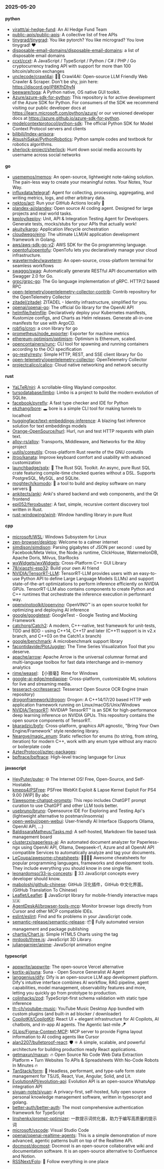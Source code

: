 ### 2025-05-20

#### python
* [virattt/ai-hedge-fund](https://github.com/virattt/ai-hedge-fund): An AI Hedge Fund Team
* [public-apis/public-apis](https://github.com/public-apis/public-apis): A collective list of free APIs
* [tinygrad/tinygrad](https://github.com/tinygrad/tinygrad): You like pytorch? You like micrograd? You love tinygrad! ❤️
* [disposable-email-domains/disposable-email-domains](https://github.com/disposable-email-domains/disposable-email-domains): a list of disposable email domains
* [ccxt/ccxt](https://github.com/ccxt/ccxt): A JavaScript / TypeScript / Python / C# / PHP / Go cryptocurrency trading API with support for more than 100 bitcoin/altcoin exchanges
* [unclecode/crawl4ai](https://github.com/unclecode/crawl4ai): 🚀🤖 Crawl4AI: Open-source LLM Friendly Web Crawler & Scraper. Don't be shy, join here: https://discord.gg/jP8KfhDhyN
* [beeware/toga](https://github.com/beeware/toga): A Python native, OS native GUI toolkit.
* [Azure/azure-sdk-for-python](https://github.com/Azure/azure-sdk-for-python): This repository is for active development of the Azure SDK for Python. For consumers of the SDK we recommend visiting our public developer docs at https://learn.microsoft.com/python/azure/ or our versioned developer docs at https://azure.github.io/azure-sdk-for-python.
* [modelcontextprotocol/python-sdk](https://github.com/modelcontextprotocol/python-sdk): The official Python SDK for Model Context Protocol servers and clients
* [bilibili/Index-anisora](https://github.com/bilibili/Index-anisora): 
* [AtsushiSakai/PythonRobotics](https://github.com/AtsushiSakai/PythonRobotics): Python sample codes and textbook for robotics algorithms.
* [sherlock-project/sherlock](https://github.com/sherlock-project/sherlock): Hunt down social media accounts by username across social networks

#### go
* [usememos/memos](https://github.com/usememos/memos): An open-source, lightweight note-taking solution. The pain-less way to create your meaningful notes. Your Notes, Your Way.
* [influxdata/telegraf](https://github.com/influxdata/telegraf): Agent for collecting, processing, aggregating, and writing metrics, logs, and other arbitrary data.
* [nektos/act](https://github.com/nektos/act): Run your GitHub Actions locally 🚀
* [plandex-ai/plandex](https://github.com/plandex-ai/plandex): Open source AI coding agent. Designed for large projects and real world tasks.
* [keploy/keploy](https://github.com/keploy/keploy): Unit, API & Integration Testing Agent for Developers. Generate tests, mocks/stubs for your APIs that actually work!
* [akuity/kargo](https://github.com/akuity/kargo): Application lifecycle orchestration
* [cloudwego/eino](https://github.com/cloudwego/eino): The ultimate LLM/AI application development framework in Golang.
* [aws/aws-sdk-go-v2](https://github.com/aws/aws-sdk-go-v2): AWS SDK for the Go programming language.
* [opentofu/opentofu](https://github.com/opentofu/opentofu): OpenTofu lets you declaratively manage your cloud infrastructure.
* [wavetermdev/waveterm](https://github.com/wavetermdev/waveterm): An open-source, cross-platform terminal for seamless workflows
* [swaggo/swag](https://github.com/swaggo/swag): Automatically generate RESTful API documentation with Swagger 2.0 for Go.
* [grpc/grpc-go](https://github.com/grpc/grpc-go): The Go language implementation of gRPC. HTTP/2 based RPC
* [open-telemetry/opentelemetry-collector-contrib](https://github.com/open-telemetry/opentelemetry-collector-contrib): Contrib repository for the OpenTelemetry Collector
* [zitadel/zitadel](https://github.com/zitadel/zitadel): ZITADEL - Identity infrastructure, simplified for you.
* [openai/openai-go](https://github.com/openai/openai-go): The official Go library for the OpenAI API
* [helmfile/helmfile](https://github.com/helmfile/helmfile): Declaratively deploy your Kubernetes manifests, Kustomize configs, and Charts as Helm releases. Generate all-in-one manifests for use with ArgoCD.
* [robfig/cron](https://github.com/robfig/cron): a cron library for go
* [prometheus/node_exporter](https://github.com/prometheus/node_exporter): Exporter for machine metrics
* [ethereum-optimism/optimism](https://github.com/ethereum-optimism/optimism): Optimism is Ethereum, scaled.
* [opencontainers/runc](https://github.com/opencontainers/runc): CLI tool for spawning and running containers according to the OCI specification
* [go-resty/resty](https://github.com/go-resty/resty): Simple HTTP, REST, and SSE client library for Go
* [open-telemetry/opentelemetry-collector](https://github.com/open-telemetry/opentelemetry-collector): OpenTelemetry Collector
* [projectcalico/calico](https://github.com/projectcalico/calico): Cloud native networking and network security

#### rust
* [YaLTeR/niri](https://github.com/YaLTeR/niri): A scrollable-tiling Wayland compositor.
* [tursodatabase/limbo](https://github.com/tursodatabase/limbo): Limbo is a project to build the modern evolution of SQLite.
* [facebook/pyrefly](https://github.com/facebook/pyrefly): A fast type checker and IDE for Python
* [ekzhang/bore](https://github.com/ekzhang/bore): 🕳 bore is a simple CLI tool for making tunnels to localhost
* [huggingface/text-embeddings-inference](https://github.com/huggingface/text-embeddings-inference): A blazing fast inference solution for text embeddings models
* [Orange-OpenSource/hurl](https://github.com/Orange-OpenSource/hurl): Hurl, run and test HTTP requests with plain text.
* [alloy-rs/alloy](https://github.com/alloy-rs/alloy): Transports, Middleware, and Networks for the Alloy project
* [uutils/coreutils](https://github.com/uutils/coreutils): Cross-platform Rust rewrite of the GNU coreutils
* [jtroo/kanata](https://github.com/jtroo/kanata): Improve keyboard comfort and usability with advanced customization
* [launchbadge/sqlx](https://github.com/launchbadge/sqlx): 🧰 The Rust SQL Toolkit. An async, pure Rust SQL crate featuring compile-time checked queries without a DSL. Supports PostgreSQL, MySQL, and SQLite.
* [moghtech/komodo](https://github.com/moghtech/komodo): 🦎 a tool to build and deploy software on many servers 🦎
* [ankitects/anki](https://github.com/ankitects/anki): Anki's shared backend and web components, and the Qt frontend
* [epi052/feroxbuster](https://github.com/epi052/feroxbuster): A fast, simple, recursive content discovery tool written in Rust.
* [rust-windowing/winit](https://github.com/rust-windowing/winit): Window handling library in pure Rust

#### cpp
* [microsoft/WSL](https://github.com/microsoft/WSL): Windows Subsystem for Linux
* [zen-browser/desktop](https://github.com/zen-browser/desktop): Welcome to a calmer internet
* [simdjson/simdjson](https://github.com/simdjson/simdjson): Parsing gigabytes of JSON per second : used by Facebook/Meta Velox, the Node.js runtime, ClickHouse, WatermelonDB, Apache Doris, Milvus, StarRocks
* [wxWidgets/wxWidgets](https://github.com/wxWidgets/wxWidgets): Cross-Platform C++ GUI Library
* [78/xiaozhi-esp32](https://github.com/78/xiaozhi-esp32): Build your own AI friend
* [NVIDIA/TensorRT-LLM](https://github.com/NVIDIA/TensorRT-LLM): TensorRT-LLM provides users with an easy-to-use Python API to define Large Language Models (LLMs) and support state-of-the-art optimizations to perform inference efficiently on NVIDIA GPUs. TensorRT-LLM also contains components to create Python and C++ runtimes that orchestrate the inference execution in performant way.
* [openvinotoolkit/openvino](https://github.com/openvinotoolkit/openvino): OpenVINO™ is an open source toolkit for optimizing and deploying AI inference
* [google/googletest](https://github.com/google/googletest): GoogleTest - Google Testing and Mocking Framework
* [catchorg/Catch2](https://github.com/catchorg/Catch2): A modern, C++-native, test framework for unit-tests, TDD and BDD - using C++14, C++17 and later (C++11 support is in v2.x branch, and C++03 on the Catch1.x branch)
* [google/benchmark](https://github.com/google/benchmark): A microbenchmark support library
* [facontidavide/PlotJuggler](https://github.com/facontidavide/PlotJuggler): The Time Series Visualization Tool that you deserve.
* [apache/arrow](https://github.com/apache/arrow): Apache Arrow is the universal columnar format and multi-language toolbox for fast data interchange and in-memory analytics
* [rime/weasel](https://github.com/rime/weasel): 【小狼毫】Rime for Windows
* [google-ai-edge/mediapipe](https://github.com/google-ai-edge/mediapipe): Cross-platform, customizable ML solutions for live and streaming media.
* [tesseract-ocr/tesseract](https://github.com/tesseract-ocr/tesseract): Tesseract Open Source OCR Engine (main repository)
* [drogonframework/drogon](https://github.com/drogonframework/drogon): Drogon: A C++14/17/20 based HTTP web application framework running on Linux/macOS/Unix/Windows
* [NVIDIA/TensorRT](https://github.com/NVIDIA/TensorRT): NVIDIA® TensorRT™ is an SDK for high-performance deep learning inference on NVIDIA GPUs. This repository contains the open source components of TensorRT.
* [bkaradzic/bgfx](https://github.com/bkaradzic/bgfx): Cross-platform, graphics API agnostic, "Bring Your Own Engine/Framework" style rendering library.
* [Neargye/magic_enum](https://github.com/Neargye/magic_enum): Static reflection for enums (to string, from string, iteration) for modern C++, work with any enum type without any macro or boilerplate code
* [AztecProtocol/aztec-packages](https://github.com/AztecProtocol/aztec-packages): 
* [bpftrace/bpftrace](https://github.com/bpftrace/bpftrace): High-level tracing language for Linux

#### javascript
* [HeyPuter/puter](https://github.com/HeyPuter/puter): 🌐 The Internet OS! Free, Open-Source, and Self-Hostable.
* [kmeps4/PSFree](https://github.com/kmeps4/PSFree): PSFree WebKit Exploit & Lapse Kernel Exploit For PS4 9.00 [WIP] By abc
* [f/awesome-chatgpt-prompts](https://github.com/f/awesome-chatgpt-prompts): This repo includes ChatGPT prompt curation to use ChatGPT and other LLM tools better.
* [usebruno/bruno](https://github.com/usebruno/bruno): Opensource IDE For Exploring and Testing Api's (lightweight alternative to postman/insomnia)
* [open-webui/open-webui](https://github.com/open-webui/open-webui): User-friendly AI Interface (Supports Ollama, OpenAI API, ...)
* [BaldissaraMatheus/Tasks.md](https://github.com/BaldissaraMatheus/Tasks.md): A self-hosted, Markdown file based task management board
* [clusterzx/paperless-ai](https://github.com/clusterzx/paperless-ai): An automated document analyzer for Paperless-ngx using OpenAI API, Ollama, Deepseek-r1, Azure and all OpenAI API compatible Services to automatically analyze and tag your documents.
* [LeCoupa/awesome-cheatsheets](https://github.com/LeCoupa/awesome-cheatsheets): 👩‍💻👨‍💻 Awesome cheatsheets for popular programming languages, frameworks and development tools. They include everything you should know in one single file.
* [leonardomso/33-js-concepts](https://github.com/leonardomso/33-js-concepts): 📜 33 JavaScript concepts every developer should know.
* [maboloshi/github-chinese](https://github.com/maboloshi/github-chinese): GitHub 汉化插件，GitHub 中文化界面。 (GitHub Translation To Chinese)
* [Leaflet/Leaflet](https://github.com/Leaflet/Leaflet): 🍃 JavaScript library for mobile-friendly interactive maps 🇺🇦
* [AgentDeskAI/browser-tools-mcp](https://github.com/AgentDeskAI/browser-tools-mcp): Monitor browser logs directly from Cursor and other MCP compatible IDEs.
* [eslint/eslint](https://github.com/eslint/eslint): Find and fix problems in your JavaScript code.
* [semantic-release/semantic-release](https://github.com/semantic-release/semantic-release): 📦🚀 Fully automated version management and package publishing
* [chartjs/Chart.js](https://github.com/chartjs/Chart.js): Simple HTML5 Charts using the <canvas> tag
* [mrdoob/three.js](https://github.com/mrdoob/three.js): JavaScript 3D Library.
* [juliangarnier/anime](https://github.com/juliangarnier/anime): JavaScript animation engine

#### typescript
* [appwrite/appwrite](https://github.com/appwrite/appwrite): The open-source Vercel alternative
* [kortix-ai/suna](https://github.com/kortix-ai/suna): Suna - Open Source Generalist AI Agent
* [langgenius/dify](https://github.com/langgenius/dify): Dify is an open-source LLM app development platform. Dify's intuitive interface combines AI workflow, RAG pipeline, agent capabilities, model management, observability features and more, letting you quickly go from prototype to production.
* [colinhacks/zod](https://github.com/colinhacks/zod): TypeScript-first schema validation with static type inference
* [th-ch/youtube-music](https://github.com/th-ch/youtube-music): YouTube Music Desktop App bundled with custom plugins (and built-in ad blocker / downloader)
* [CopilotKit/CopilotKit](https://github.com/CopilotKit/CopilotKit): React UI + elegant infrastructure for AI Copilots, AI chatbots, and in-app AI agents. The Agentic last-mile 🪁
* [GLips/Figma-Context-MCP](https://github.com/GLips/Figma-Context-MCP): MCP server to provide Figma layout information to AI coding agents like Cursor
* [alan2207/bulletproof-react](https://github.com/alan2207/bulletproof-react): 🛡️ ⚛️ A simple, scalable, and powerful architecture for building production ready React applications.
* [getmaxun/maxun](https://github.com/getmaxun/maxun): 🔥 Open Source No Code Web Data Extraction Platform • Turn Websites To APIs & Spreadsheets With No-Code Robots In Minutes 🔥
* [TanStack/form](https://github.com/TanStack/form): 🤖 Headless, performant, and type-safe form state management for TS/JS, React, Vue, Angular, Solid, and Lit.
* [EvolutionAPI/evolution-api](https://github.com/EvolutionAPI/evolution-api): Evolution API is an open-source WhatsApp integration API
* [siyuan-note/siyuan](https://github.com/siyuan-note/siyuan): A privacy-first, self-hosted, fully open source personal knowledge management software, written in typescript and golang.
* [better-auth/better-auth](https://github.com/better-auth/better-auth): The most comprehensive authentication framework for TypeScript
* [linshenkx/prompt-optimizer](https://github.com/linshenkx/prompt-optimizer): 一款提示词优化器，助力于编写高质量的提示词
* [microsoft/vscode](https://github.com/microsoft/vscode): Visual Studio Code
* [openai/openai-realtime-agents](https://github.com/openai/openai-realtime-agents): This is a simple demonstration of more advanced, agentic patterns built on top of the Realtime API.
* [docmost/docmost](https://github.com/docmost/docmost): Docmost is an open-source collaborative wiki and documentation software. It is an open-source alternative to Confluence and Notion.
* [RSSNext/Folo](https://github.com/RSSNext/Folo): 🧡 Follow everything in one place

